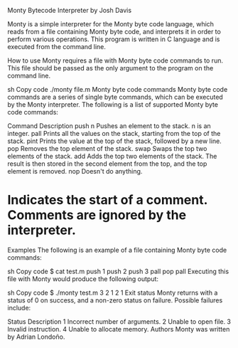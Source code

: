 Monty Bytecode Interpreter by Josh Davis

Monty is a simple interpreter for the Monty byte code language, which reads from a file containing Monty byte code, and interprets it in order to perform various operations. This program is written in C language and is executed from the command line.

How to use
Monty requires a file with Monty byte code commands to run. This file should be passed as the only argument to the program on the command line.

sh
Copy code
./monty file.m
Monty byte code commands
Monty byte code commands are a series of single byte commands, which can be executed by the Monty interpreter. The following is a list of supported Monty byte code commands:

Command	Description
push n	Pushes an element to the stack. n is an integer.
pall	Prints all the values on the stack, starting from the top of the stack.
pint	Prints the value at the top of the stack, followed by a new line.
pop	Removes the top element of the stack.
swap	Swaps the top two elements of the stack.
add	Adds the top two elements of the stack. The result is then stored in the second element from the top, and the top element is removed.
nop	Doesn't do anything.
#	Indicates the start of a comment. Comments are ignored by the interpreter.
Examples
The following is an example of a file containing Monty byte code commands:

sh
Copy code
$ cat test.m
push 1
push 2
push 3
pall
pop
pall
Executing this file with Monty would produce the following output:

sh
Copy code
$ ./monty test.m
3
2
1
2
1
Exit status
Monty returns with a status of 0 on success, and a non-zero status on failure. Possible failures include:

Status	Description
1	Incorrect number of arguments.
2	Unable to open file.
3	Invalid instruction.
4	Unable to allocate memory.
Authors
Monty was written by Adrian Londoño.

